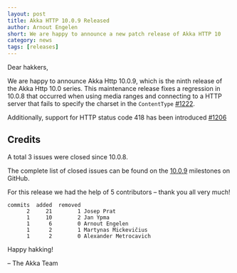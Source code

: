 ```yaml
---
layout: post
title: Akka HTTP 10.0.9 Released
author: Arnout Engelen
short: We are happy to announce a new patch release of Akka HTTP 10
category: news
tags: [releases]
---
```


Dear hakkers,

We are happy to announce Akka Http 10.0.9, which is the ninth release of the Akka Http 10.0 series. This maintenance release fixes a regression in 10.0.8 that occurred when using media ranges and connecting to a HTTP server that fails to specify the charset in the `ContentType` [#1222](https://github.com/akka/akka-http/issues/1222).

Additionally, support for HTTP status code 418 has been introduced [#1206](https://github.com/akka/akka-http/issues/1206)

## Credits

A total 3 issues were closed since 10.0.8.

The complete list of closed issues can be found on the [10.0.9](https://github.com/akka/akka-http/milestone/28?closed=1) milestones on GitHub.

For this release we had the help of 5 contributors – thank you all very much!

```
commits  added  removed
      2     21        1 Josep Prat
      1     10        2 Jan Ypma
      1      6        0 Arnout Engelen
      1      2        1 Martynas Mickevičius
      1      2        0 Alexander Metrocavich
```

Happy hakking!

– The Akka Team
